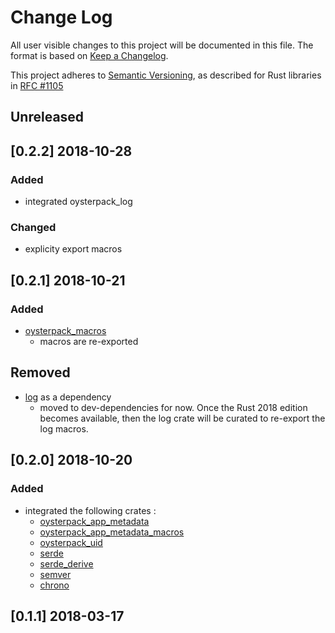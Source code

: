 # Change Log

All user visible changes to this project will be documented in this file. The format is based on [Keep a Changelog](http://keepachangelog.com/).

This project adheres to [Semantic Versioning](http://semver.org/), as described for Rust libraries in [RFC #1105](https://github.com/rust-lang/rfcs/blob/master/text/1105-api-evolution.md)

## Unreleased

## \[0.2.2\] 2018-10-28

### Added
- integrated oysterpack_log

### Changed
- explicity export macros

## \[0.2.1\] 2018-10-21

### Added
- [oysterpack_macros](https://crates.io/crates/oysterpack_macros)
  - macros are re-exported

## Removed
- [log](https://crates.io/crates/log) as a dependency
  - moved to dev-dependencies for now. Once the Rust 2018 edition becomes available,
    then the log crate will be curated to re-export the log macros.

## \[0.2.0\] 2018-10-20

### Added
- integrated the following crates :
  - [oysterpack_app_metadata](https://crates.io/crates/oysterpack_app_metadata)
  - [oysterpack_app_metadata_macros](https://crates.io/crates/oysterpack_app_metadata_macros)
  - [oysterpack_uid](https://crates.io/crates/oysterpack_uid)
  - [serde](https://crates.io/crates/serde)
  - [serde_derive](https://crates.io/crates/serde_derive)
  - [semver](https://crates.io/crates/semver)
  - [chrono](https://crates.io/crates/chrono)

## \[0.1.1\] 2018-03-17

